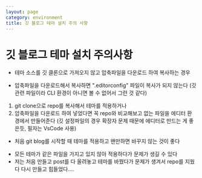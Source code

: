 ```yaml
---
layout: page
category: environment
title: 깃 블로그 테마 설치 주의 사항
---
```


# 깃 블로그 테마 설치 주의사항
* 테마 소스를 깃 클론으로 가져오지 않고 압축파일을 다운로드 하여 복사하는 경우
- 압축파일을 다운로드해서 복사하면 ".editorconfig" 파일이 복사가 되지 않는다
(깃 관련 파일이라 CLI 환경이 아니면 볼 수 없어서 그런 것 같다)
1. git clone으로 repo를 복사해서 테마를 적용하거나
2. 압축파일을 다운로드 하여 넣었다면 꼭 repo와 비교해보고 없는 파일을 에디터 환경에서 만들어준다
(깃 설정파일의 경우 확장자 문제 때문에 에디터로 만드는 게 좋은듯, 필자는 VsCode 사용)

* 처음 git blog를 시작할 때 테마를 적용하고 왠만하면 바꾸지 않는 것이 좋다
- 모든 테마가 같은 파일을 가지고 있지 않아 적용하다가 문제가 생길 수 있다
- 저는 처음 만들고 post를 다 올려놓고 테마를 바꿨다가 문제가 생겨서 repo를 지웠다 다시 만들고 힘들었다....